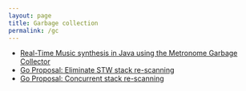 ```yaml
---
layout: page
title: Garbage collection
permalink: /gc
---
```

- [Real-Time Music synthesis in Java using the Metronome Garbage Collector](https://www.semanticscholar.org/paper/Real-Time-Music-synthesis-in-Java-using-the-Garbage-Auerbach-Bacon/c0b5724395fde9cd8d58697b318f368f63a23f15)
- [Go Proposal: Eliminate STW stack re-scanning](https://go.googlesource.com/proposal/+/refs/heads/master/design/17503-eliminate-rescan.md)
- [Go Proposal: Concurrent stack re-scanning](https://go.googlesource.com/proposal/+/refs/heads/master/design/17505-concurrent-rescan.md)